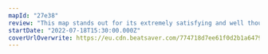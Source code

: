 ```yaml
---
mapId: "27e38"
review: "This map stands out for its extremely satisfying and well thought out patterns that flow well across all difficulties and its beautifully detailed V3 lighting that brings in the true energy to the song/map!"
startDate: "2022-07-18T15:30:00.000Z"
coverUrlOverwrite: https://eu.cdn.beatsaver.com/774718d7ee61f0d2b1a6479530a9c035e5e6e72f.jpg
---
```


